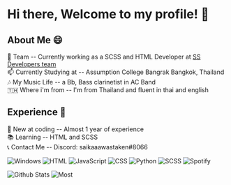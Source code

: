 # Hi there, Welcome to my profile! 👋 </br>
## About Me 😄 </br>
🔭 Team -- Currently working as a SCSS and HTML Developer at [SS Developers team](https://github.com/SEN-SENSATION/SS-Developers) </br>
📫 Currently Studying at -- Assumption College Bangrak Bangkok, Thailand </br>
🎶 My Music Life -- a Bb, Bass clarinetist in AC Band </br>
🇹🇭  Where i'm from -- I'm from Thailand and fluent in thai and english
## Experience 💼 </br>
🌱 New at coding -- Almost 1 year of experience </br>
📚 Learning -- HTML and SCSS </br>
📞 Contact Me -- Discord: saikaaawastaken#8066 </br>


![Windows](https://img.shields.io/badge/Windows-0078D6?style=for-the-badge&logo=windows&logoColor=white) ![HTML](https://img.shields.io/badge/HTML5-E34F26?style=for-the-badge&logo=html5&logoColor=white) ![JavaScript](https://img.shields.io/badge/JavaScript-F7DF1E?style=for-the-badge&logo=javascript&logoColor=black) ![CSS](https://img.shields.io/badge/CSS-264DE4?style=for-the-badge&logo=css3&logoColor=white) ![Python](https://img.shields.io/badge/Python-3776AB?style=for-the-badge&logo=python&logoColor=white) ![SCSS](https://img.shields.io/badge/Sass-ff17fb?style=for-the-badge&logo=sass&logoColor=white) ![Spotify](https://img.shields.io/badge/Spotify-1ED760?&style=for-the-badge&logo=spotify&logoColor=white)

![Github Stats](https://github-readme-stats.vercel.app/api?username=jiraties&show_icons=true&theme=radical)
![Most](https://github-readme-stats.vercel.app/api/top-langs/?username=jiraties&theme=radical)
<!--
**Jiraties/Jiraties** is a ✨ _special_ ✨ repository because its `README.md` (this file) appears on your GitHub profile.

Here are some ideas to get you started:

- 🔭 I’m currently working on ...
- 🌱 I’m currently learning ...
- 👯 I’m looking to collaborate on ...
- 🤔 I’m looking for help with ...
- 💬 Ask me about ...
- 📫 How to reach me: ...
- 😄 Pronouns: ...
- ⚡ Fun fact: ...
-->
